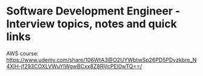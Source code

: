 # Software Development Engineer - Interview topics, notes and quick links

AWS course: https://www.udemy.com/share/106WtA3@O2UYWbtwSp26PD5PDyzkbre_N4XlH-jf293COXLVWuYlWgwBCxx8Z8RIjlcPEI0wTQ==/
